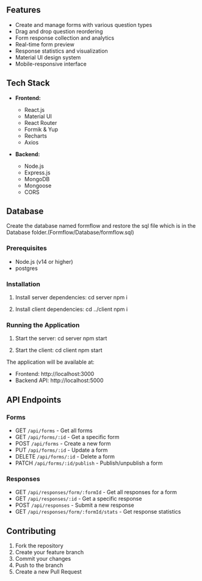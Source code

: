 
## Features

- Create and manage forms with various question types
- Drag and drop question reordering
- Form response collection and analytics
- Real-time form preview
- Response statistics and visualization
- Material UI design system
- Mobile-responsive interface

## Tech Stack

- **Frontend:**
  - React.js
  - Material UI
  - React Router
  - Formik & Yup
  - Recharts
  - Axios

- **Backend:**
  - Node.js
  - Express.js
  - MongoDB
  - Mongoose
  - CORS

## Database
Create the database named formflow and restore the sql file which is in the Database folder.(Formflow/Database/formflow.sql)

### Prerequisites

- Node.js (v14 or higher)
- postgres 

### Installation

1. Install server dependencies:
cd server
npm i

2. Install client dependencies:
cd ../client
npm i

### Running the Application

1. Start the server:
cd server
npm start

2. Start the client:
cd client 
npm start

The application will be available at:
- Frontend: http://localhost:3000
- Backend API: http://localhost:5000

## API Endpoints

### Forms
- GET `/api/forms` - Get all forms
- GET `/api/forms/:id` - Get a specific form
- POST `/api/forms` - Create a new form
- PUT `/api/forms/:id` - Update a form
- DELETE `/api/forms/:id` - Delete a form
- PATCH `/api/forms/:id/publish` - Publish/unpublish a form

### Responses
- GET `/api/responses/form/:formId` - Get all responses for a form
- GET `/api/responses/:id` - Get a specific response
- POST `/api/responses` - Submit a new response
- GET `/api/responses/form/:formId/stats` - Get response statistics


## Contributing

1. Fork the repository
2. Create your feature branch
3. Commit your changes
4. Push to the branch
5. Create a new Pull Request

